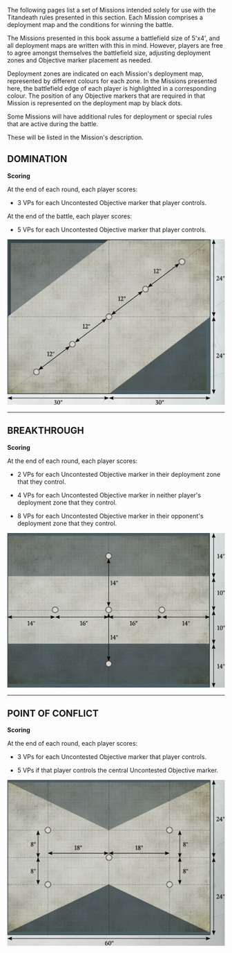 The following pages list a set of Missions intended solely for use with the Titandeath rules presented in this section. Each Mission comprises a deployment map and the conditions for winning the battle.

The Missions presented in this book assume a battlefield size of 5'x4', and all deployment maps are written with this in mind. However, players are free to agree amongst themselves the battlefield size, adjusting deployment zones and Objective marker placement as needed.

Deployment zones are indicated on each Mission's deployment map, represented by different colours for each zone. In the Missions presented here, the battlefield edge of each player is highlighted in a corresponding colour. The position of any Objective markers that are required in that Mission is represented on the deployment map by black dots.

Some Missions will have additional rules for deployment or special rules that are active during the battle.

These will be listed in the Mission's description.

## DOMINATION

**Scoring**

At the end of each round, each player scores:

- 3 VPs for each Uncontested Objective marker that player controls.

At the end of the battle, each player scores:

- 5 VPs for each Uncontested Objective marker that player controls.

![](../media/titandeath/mission_domination.jpg)

---

## BREAKTHROUGH

**Scoring**

At the end of each round, each player scores:

- 2 VPs for each Uncontested Objective marker in their deployment zone that they control.

- 4 VPs for each Uncontested Objective marker in neither player's deployment zone that they control.

- 8 VPs for each Uncontested Objective marker in their opponent's deployment zone that they control.

![](../media/titandeath/mission_breakthrough.jpg)

---

## POINT OF CONFLICT

**Scoring**

At the end of each round, each player scores:

- 3 VPs for each Uncontested Objective marker that player controls.

- 5 VPs if that player controls the central Uncontested Objective marker.

![](../media/titandeath/mission_point_of_conflict.jpg)